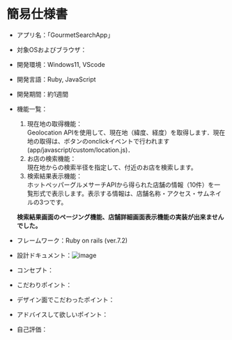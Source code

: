 # 簡易仕様書

* アプリ名：「GourmetSearchApp」

* 対象OSおよびブラウザ：

* 開発環境：Windows11, VScode

* 開発言語：Ruby, JavaScript

* 開発期間：約1週間

* 機能一覧：   
  1. 現在地の取得機能：  
     Geolocation APIを使用して、現在地（緯度、経度）を取得します．現在地の取得は、ボタンのonclickイベントで行われます(app/javascript/custom/location.js)．
  2. お店の検索機能：  
     現在地からの検索半径を指定して、付近のお店を検索します。
  3. 検索結果表示機能：  
     ホットペッパーグルメサーチAPIから得られた店舗の情報（10件）を一覧形式で表示します。表示する情報は、店舗名称・アクセス・サムネイルの3つです。

  **検索結果画面のページング機能、店舗詳細画面表示機能の実装が出来ませんでした。**


* フレームワーク：Ruby on rails (ver.7.2)

* 設計ドキュメント：![image](https://github.com/chi-sako/gourmet-search-app/assets/139673856/140dafc6-698c-471d-85ab-cc3996c0e089)

* コンセプト：

* こだわりポイント：

* デザイン面でこだわったポイント：

* アドバイスして欲しいポイント：

* 自己評価：
